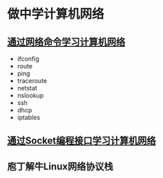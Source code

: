 # 做中学计算机网络

## [通过网络命令学习计算机网络](netutilities.md)

* ifconfig
* route
* ping
* traceroute
* netstat
* nslookup
* ssh
* dhcp
* iptables

## [通过Socket编程接口学习计算机网络](socket.md)



## 庖丁解牛Linux网络协议栈

